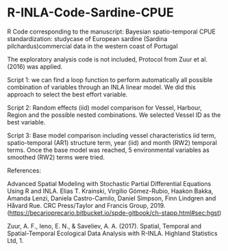 # R-INLA-Code-Sardine-CPUE
R Code corresponding to the manuscript: Bayesian spatio-temporal CPUE standardization: studycase of European sardine (Sardina pilchardus)commercial data in the western coast of Portugal

The exploratory analysis code is not included, Protocol from Zuur et al. (2016) was applied.

Script 1: we can find a loop function to perform automatically all possible combination of variables through an INLA linear model. We did this approach to select the best effort variable.

Script 2: Random effects (iid) model comparison for Vessel, Harbour, Region and the possible nested combinations. We selected Vessel ID as the best variable.

Script 3: Base model comparison including vessel characteristics iid term, spatio-temporal (AR1) structure term, year (iid) and month (RW2) temporal terms. Once the base model was reached, 5 environmental variables as smoothed (RW2) terms were tried. 


References:

Advanced Spatial Modeling with Stochastic Partial Differential Equations Using R and INLA. Elias T. Krainski, Virgilio Gómez-Rubio, Haakon Bakka, Amanda Lenzi, Daniela Castro-Camilo, Daniel Simpson, Finn Lindgren and Håvard Rue. CRC Press/Taylor and Francis Group, 2019. (https://becarioprecario.bitbucket.io/spde-gitbook/ch-stapp.html#sec:hgst)

Zuur, A. F., Ieno, E. N., & Saveliev, A. A. (2017). Spatial, Temporal and Spatial-Temporal Ecological Data Analysis with R-INLA. Highland Statistics Ltd, 1.
